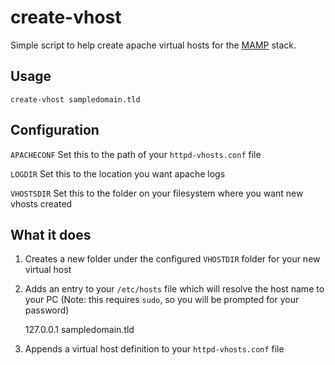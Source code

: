 # create-vhost

Simple script to help create apache virtual hosts for the
[MAMP](http://www.mamp.info) stack.

## Usage

    create-vhost sampledomain.tld

## Configuration

`APACHECONF` Set this to the path of your `httpd-vhosts.conf` file

`LOGDIR` Set this to the location you want apache logs

`VHOSTSDIR` Set this to the folder on your filesystem where you want new vhosts created


## What it does

1. Creates a new folder under the configured `VHOSTDIR` folder for your new
   virtual host
2. Adds an entry to your `/etc/hosts` file which will resolve the host
   name to your PC (Note: this requires `sudo`, so you will be prompted
for your password)

    127.0.0.1 sampledomain.tld
3. Appends a virtual host definition to your `httpd-vhosts.conf` file


